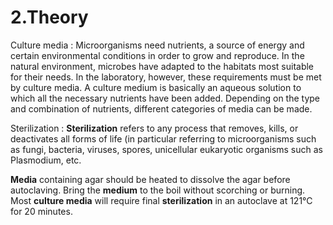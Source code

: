 
# **2.Theory**

Culture media : Microorganisms need nutrients, a source of energy and certain environmental conditions in order to grow and reproduce. In the natural environment, microbes have adapted to the habitats most suitable for their needs. In the laboratory, however, these requirements must be met by culture media. A culture medium is basically an aqueous solution to which all the necessary nutrients have been added. Depending on the type and combination of nutrients, different categories of media can be made.

Sterilization : **Sterilization**  refers to any process that removes, kills, or deactivates all forms of life (in particular referring to microorganisms such as fungi, bacteria, viruses, spores, unicellular eukaryotic organisms such as Plasmodium, etc.

**Media**  containing agar should be heated to dissolve the agar before autoclaving. Bring the  **medium**  to the boil without scorching or burning. Most  **culture media**  will require final  **sterilization**  in an autoclave at 121°C for 20 minutes.

